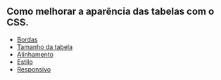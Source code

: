 <h2>Como melhorar a aparência das tabelas com o CSS.</h2>


<ul>
<li font-size=16pt><a href="Bordas.md">Bordas</a></li>
<li font-size=16pt><a href="linkpastabordas">Tamanho da tabela</a></li>
<li font-size=16pt><a href="linkpastabordas">Alinhamento</a></li>
<li font-size=16pt><a href="linkpastabordas">Estilo</a></li>
<li font-size=16pt><a href="linkpastabordas">Responsivo</a></li>
</ul>